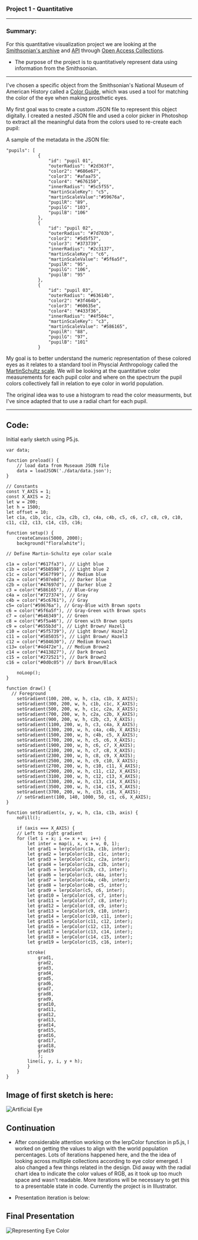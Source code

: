 ### Project 1 - Quantitative
---
### Summary:
For this quantitative visualization project we are looking at the [Smithsonian's archive](https://www.si.edu/openaccess) and [API](http://edan.si.edu/openaccess/apidocs/) through [Open Access Collections](https://collections.si.edu/search/).

* The purpose of the project is to quantitatively represent data using information from the Smithsonian.
---
I've chosen a specific object from the Smithsonian's National Museum of American History called a [Color Guide](https://www.si.edu/object/color-guide-artificial-eye-prosthesis:nmah_1119630), which was used a tool for matching the color of the eye when making prosthetic eyes. 

My first goal was to create a custom JSON file to represent this object digitally. I created a nested JSON file and used a color picker in Photoshop to extract all the meaningful data from the colors used to re-create each pupil:

A sample of the metadata in the JSON file:

```
"pupils": [
            {
                "id": "pupil 01",
                "outerRadius": "#2d363f", 
                "color2": "#686e67", 
                "color3": "#afaa75",
                "color4": "#676150", 
                "innerRadius": "#5c5f55",
                "martinScaleKey": "c5",
                "martinScaleValue":"#59676a",
                "pupilR": "89",
                "pupilG": "103",
                "pupilB": "106"
            },
            { 
                "id": "pupil 02",
                "outerRadius": "#7d703b", 
                "color2": "#5d5f57", 
                "color3": "#373739",
                "innerRadius": "#2c3137",
                "martinScaleKey": "c6",
                "martinScaleValue": "#5f6a5f",
                "pupilR": "95",
                "pupilG": "106",
                "pupilB": "95"
            },
            {
                "id": "pupil 03",
                "outerRadius": "#63614b",
                "color2": "#3f464b", 
                "color3": "#60635e",
                "color4": "#433f36", 
                "innerRadius": "#4f504c",
                "martinScaleKey": "c3",
                "martinScaleValue": "#586165",
                "pupilR": "88",
                "pupilG": "97",
                "pupilB": "101"
            }
```

My goal is to better understand the numeric representation of these colored eyes as it relates to a standard tool in Physcial Anthropology called the [MartinSchultz scale](https://en.wikipedia.org/wiki/Martin%E2%80%93Schultz_scale). We will be looking at the quantitative color measurements for each pupil color and where on the spectrum the pupil colors collectively fall in relation to eye color in world population. 

The original idea was to use a histogram to read the color measurments, but I've since adapted that to use a radial chart for each pupil.

---
## Code:

Initial early sketch using P5.js.

```
var data;

function preload() {
    // load data from Museaum JSON file
    data = loadJSON('./data/data.json');
}

// Constants
const Y_AXIS = 1;
const X_AXIS = 2;
let w = 200;
let h = 1500;
let offset = 10;
let c1a, c1b, c1c, c2a, c2b, c3, c4a, c4b, c5, c6, c7, c8, c9, c10, c11, c12, c13, c14, c15, c16;

function setup() {
    createCanvas(5000, 2000);
    background("floralwhite");

// Define Martin-Schultz eye color scale

c1a = color("#617fa3"), // Light blue
c1b = color("#5b8598"), // Light blue 2
c1c = color("#567f99"), // Medium blue
c2a = color("#507e8d"), // Darker blue
c2b = color("#47697d"), // Darker blue 2
c3 = color("#586165"), // Blue-Gray
c4a = color("#727374"), // Gray
c4b = color("#5c6761"), // Gray 
c5= color("#59676a"), // Gray-Blue with Brown spots
c6 = color("#5f6a5f"), // Gray-Green with Brown spots
c7 = color("#646349"), // Green
c8 = color("#5f5a46"), // Green with Brown spots
c9 = color("#655b3d"), // Light Brown/ Hazel1
c10 = color("#5f5739"), // Light Brown/ Hazel2
c11 = color("#585035"), // Light Brown/ Hazel3
c12 = color("#504630"), // Medium Brown1
c13= color("#4d472e"), // Medium Brown2
c14 = color("#413827"), // Dark Brown1
c15 = color("#272521"), // Dark Brown2
c16 = color("#0d0c05") // Dark Brown/Black

    noLoop();
}

function draw() {
  // Foreground
    setGradient(100, 200, w, h, c1a, c1b, X_AXIS);
    setGradient(300, 200, w, h, c1b, c1c, X_AXIS);
    setGradient(500, 200, w, h, c1c, c2a, X_AXIS);
    setGradient(700, 200, w, h, c2a, c2b, X_AXIS);
    setGradient(900, 200, w, h, c2b, c3, X_AXIS);
    setGradient(1100, 200, w, h, c3, c4a, X_AXIS);
    setGradient(1300, 200, w, h, c4a, c4b, X_AXIS);
    setGradient(1500, 200, w, h, c4b, c5, X_AXIS);
    setGradient(1700, 200, w, h, c5, c6, X_AXIS);
    setGradient(1900, 200, w, h, c6, c7, X_AXIS);
    setGradient(2100, 200, w, h, c7, c8, X_AXIS);
    setGradient(2300, 200, w, h, c8, c9, X_AXIS);
    setGradient(2500, 200, w, h, c9, c10, X_AXIS);
    setGradient(2700, 200, w, h, c10, c11, X_AXIS);
    setGradient(2900, 200, w, h, c11, c12, X_AXIS);
    setGradient(3100, 200, w, h, c12, c13, X_AXIS);
    setGradient(3300, 200, w, h, c13, c14, X_AXIS);
    setGradient(3500, 200, w, h, c14, c15, X_AXIS);
    setGradient(3700, 200, w, h, c15, c16, X_AXIS);
    // setGradient(100, 140, 1000, 50, c1, c6, X_AXIS);
}

function setGradient(x, y, w, h, c1a, c1b, axis) {
    noFill();

    if (axis === X_AXIS) {
    // Left to right gradient
    for (let i = x; i <= x + w; i++) {
        let inter = map(i, x, x + w, 0, 1);
        let grad1 = lerpColor(c1a, c1b, inter);
        let grad2 = lerpColor(c1b, c1c, inter);
        let grad3 = lerpColor(c1c, c2a, inter);
        let grad4 = lerpColor(c2a, c2b, inter);
        let grad5 = lerpColor(c2b, c3, inter);
        let grad6 = lerpColor(c3, c4a, inter);
        let grad7 = lerpColor(c4a, c4b, inter);
        let grad8 = lerpColor(c4b, c5, inter);
        let grad9 = lerpColor(c5, c6, inter);
        let grad10 = lerpColor(c6, c7, inter);
        let grad11 = lerpColor(c7, c8, inter);
        let grad12 = lerpColor(c8, c9, inter);
        let grad13 = lerpColor(c9, c10, inter);
        let grad14 = lerpColor(c10, c11, inter);
        let grad15 = lerpColor(c11, c12, inter);
        let grad16 = lerpColor(c12, c13, inter);
        let grad17 = lerpColor(c13, c14, inter);
        let grad18 = lerpColor(c14, c15, inter);
        let grad19 = lerpColor(c15, c16, inter);  

        stroke(
            grad1,
            grad2, 
            grad3, 
            grad4, 
            grad5,        
            grad6,
            grad7,
            grad8,
            grad9,
            grad10,
            grad11, 
            grad12, 
            grad13, 
            grad14, 
            grad15,
            grad16,
            grad17, 
            grad18,
            grad19
            );
        line(i, y, i, y + h);
        }
    }
}
```
## Image of first sketch is here:

![](https://github.com/leeallennyc/Major-Studio-1/blob/gh-pages/docs/Project01/sketches/ArtificialEye_Sketch.png "Artificial Eye")

## Continuation
* After considerable attention working on the lerpColor function in p5.js, I worked on getting the values to align with the world population percentages. Lots of iterations happened here, and the the idea of looking across multiple collections according to eye color emerged. I also changed a few things related in the design. Did away with the radial chart idea to indicate the color values of RGB, as it took up too much space and wasn't readable. More iterations will be necessary to get this to a presentable state in code. Currently the project is in Illustrator. 

* Presentation iteration is below:

## Final Presentation
![](https://github.com/leeallennyc/Major-Studio-1/blob/gh-pages/docs/Project01/Representing_Eye_Color.png "Representing Eye Color")


